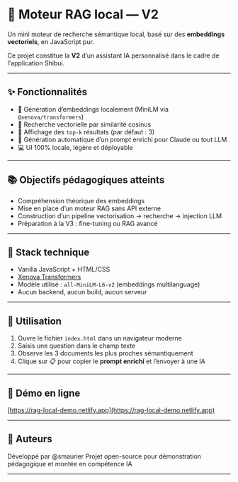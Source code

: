 # 🧠 Moteur RAG local — V2

Un mini moteur de recherche sémantique local, basé sur des **embeddings vectoriels**, en JavaScript pur.

Ce projet constitue la **V2** d’un assistant IA personnalisé dans le cadre de l'application Shibui.

---

## ✨ Fonctionnalités

- 🔎 Génération d’embeddings localement (MiniLM via `@xenova/transformers`)
- 🔁 Recherche vectorielle par similarité cosinus
- 🥇 Affichage des `top-k` résultats (par défaut : 3)
- 🧠 Génération automatique d’un prompt enrichi pour Claude ou tout LLM
- 💻 UI 100% locale, légère et déployable

---

## 📚 Objectifs pédagogiques atteints

- Compréhension théorique des embeddings
- Mise en place d’un moteur RAG sans API externe
- Construction d’un pipeline vectorisation → recherche → injection LLM
- Préparation à la V3 : fine-tuning ou RAG avancé

---

## 🧱 Stack technique

- Vanilla JavaScript + HTML/CSS
- [Xenova Transformers](https://github.com/xenova/transformers.js)
- Modèle utilisé : `all-MiniLM-L6-v2` (embeddings multilanguage)
- Aucun backend, aucun build, aucun serveur

---

## 🚀 Utilisation

1. Ouvre le fichier `index.html` dans un navigateur moderne
2. Saisis une question dans le champ texte
3. Observe les 3 documents les plus proches sémantiquement
4. Clique sur 📋 pour copier le **prompt enrichi** et l’envoyer à une IA

---

## 📎 Démo en ligne

[https://rag-local-demo.netlify.app](https://rag-local-demo.netlify.app)

---

## 🧠 Auteurs

Développé par @smaurier
Projet open-source pour démonstration pédagogique et montée en compétence IA

---
